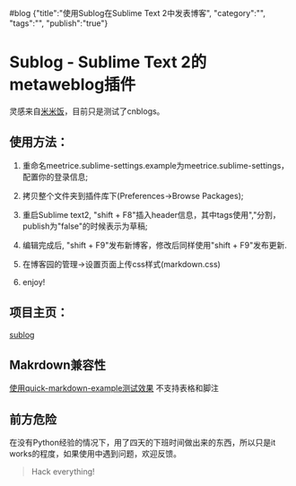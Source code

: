 #blog {"title":"使用Sublog在Sublime Text 2中发表博客", "category":"", "tags":"", "publish":"true"}
# Sublog - Sublime Text 2的metaweblog插件

灵感来自[米米饭](http://www.cnblogs.com/meetrice/archive/2013/02/14/2911238.html)，目前只是测试了cnblogs。

## 使用方法：

1. 重命名meetrice.sublime-settings.example为meetrice.sublime-settings，配置你的登录信息;

2. 拷贝整个文件夹到插件库下(Preferences->Browse Packages);

3. 重启Sublime text2, "shift + F8"插入header信息，其中tags使用","分割，publish为"false"的时候表示为草稿;

4. 编辑完成后, "shift + F9"发布新博客，修改后同样使用"shift + F9"发布更新.

5. 在博客园的管理->设置页面上传css样式(markdown.css)

6. enjoy!

## 项目主页：
[sublog](https://github.com/AmongOthers/sublog)

## Makrdown兼容性
[使用quick-markdown-example测试效果](http://www.cnblogs.com/zhengwenwei/archive/2013/06/05/3118185.html) 不支持表格和脚注

## 前方危险
在没有Python经验的情况下，用了四天的下班时间做出来的东西，所以只是it works的程度，如果使用中遇到问题，欢迎反馈。

> Hack everything!